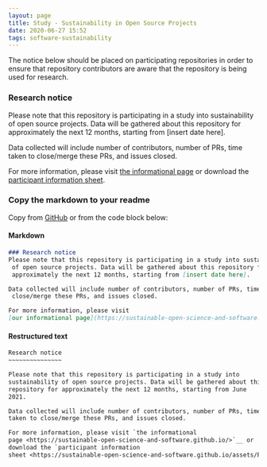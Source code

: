 ```yaml
---
layout: page
title: Study - Sustainability in Open Source Projects
date: 2020-06-27 15:52
tags: software-sustainability
---
```

The notice below should be placed on participating repositories in order to ensure that repository contributors are aware that the repository is being used for research.

### Research notice

Please note that this repository is participating in a study into sustainability of open source projects. Data will be gathered about this repository for approximately the next 12 months, starting from [insert date here].

Data collected will include number of contributors, number of PRs, time taken to close/merge these PRs, and issues closed.

For more information, please visit [the informational page](https://sustainable-open-science-and-software.github.io/) or download the [participant information sheet](https://sustainable-open-science-and-software.github.io/assets/PIS_sustainable_software.pdf).

### Copy the markdown to your readme

Copy from [GitHub](https://github.com/Sustainable-Open-Science-and-Software/sustainable-open-science-and-software.github.io/blob/master/readme_notice.md) or from the code block below:

#### Markdown
```md
### Research notice
Please note that this repository is participating in a study into sustainability
 of open source projects. Data will be gathered about this repository for
 approximately the next 12 months, starting from [insert date here].

Data collected will include number of contributors, number of PRs, time taken to
 close/merge these PRs, and issues closed.

For more information, please visit
[our informational page](https://sustainable-open-science-and-software.github.io/) or download our [participant information sheet](https://sustainable-open-science-and-software.github.io/assets/PIS_sustainable_software.pdf).
```
#### Restructured text
```rst
Research notice
~~~~~~~~~~~~~~~

Please note that this repository is participating in a study into
sustainability of open source projects. Data will be gathered about this
repository for approximately the next 12 months, starting from June
2021.

Data collected will include number of contributors, number of PRs, time
taken to close/merge these PRs, and issues closed.

For more information, please visit `the informational
page <https://sustainable-open-science-and-software.github.io/>`__ or
download the `participant information
sheet <https://sustainable-open-science-and-software.github.io/assets/PIS_sustainable_software.pdf>`__.

```

